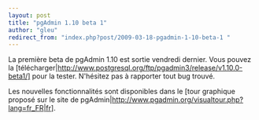 ```yaml
---
layout: post
title: "pgAdmin 1.10 beta 1"
author: "gleu"
redirect_from: "index.php?post/2009-03-18-pgadmin-1-10-beta-1 "
---
```





<!--more-->


La première beta de pgAdmin 1.10 est sortie vendredi dernier. Vous pouvez la [télécharger|http://www.postgresql.org/ftp/pgadmin3/release/v1.10.0-beta1/] pour la tester. N'hésitez pas à rapporter tout bug trouvé.



Les nouvelles fonctionnalités sont disponibles dans le [tour graphique proposé sur le site de pgAdmin|http://www.pgadmin.org/visualtour.php?lang=fr_FR|fr].